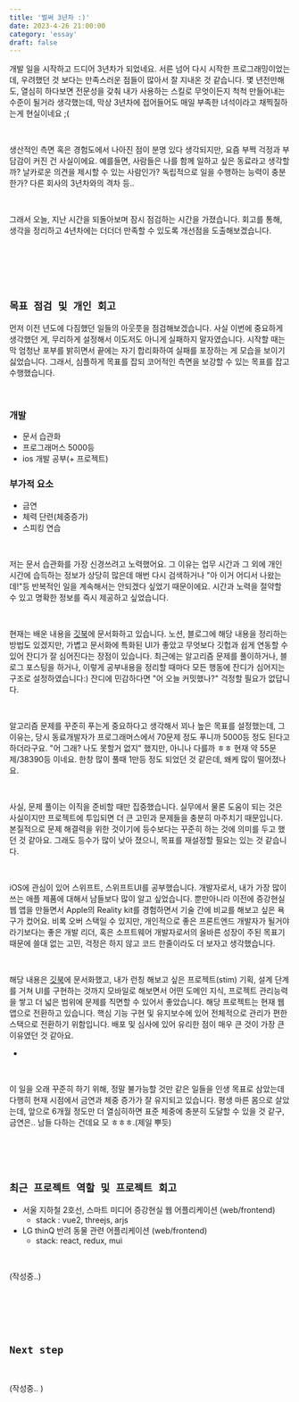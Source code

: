 ```yaml
---
title: '벌써 3년차 :)'
date: 2023-4-26 21:00:00
category: 'essay'
draft: false
---
```


개발 일을 시작하고 드디어 3년차가 되었네요. 서른 넘어 다시 시작한 프로그래밍이었는데, 우려했던 것 보다는 만족스러운 점들이 많아서 잘 지내온 것 같습니다. 몇 년전만해도, 열심히 하다보면 전문성을 갖춰 내가 사용하는 스킬로 무엇이든지 척척 만들어내는 수준이 될거라 생각했는데, 막상 3년차에 접어들어도 매일 부족한 녀석이라고 채찍질하는게 현실이네요 ;(

</br>

생산적인 측면 혹은 경험도에서 나아진 점이 분명 있다 생각되지만, 요즘 부쩍 걱정과 부담감이 커진 건 사실이에요. 예를들면, 사람들은 나를 함께 일하고 싶은 동료라고 생각할까? 날카로운 의견을 제시할 수 있는 사람인가? 독립적으로 일을 수행하는 능력이 충분한가? 다른 회사의 3년차와의 격차 등..

</br>

그래서 오늘, 지난 시간을 되돌아보며 잠시 점검하는 시간을 가졌습니다. 회고를 통해, 생각을 정리하고 4년차에는 더더더 만족할 수 있도록 개선점을 도출해보겠습니다.

</br>
</br>
</br>
</br>

## <strong>`목표 점검 및 개인 회고`</strong><br/>

먼저 이전 년도에 다짐했던 일들의 아웃풋을 점검해보겠습니다. 사실 이번에 중요하게 생각했던 게, 무리하게 설정해서 이도저도 아니게 실패하지 말자였습니다. 시작할 때는 막 엄청난 포부를 밝히면서 끝에는 자기 합리화하여 실패를 포장하는 게 모습을 보이기 싫었습니다. 그래서, 심플하게 목표를 잡되 코어적인 측면을 보강할 수 있는 목표를 잡고 수행했습니다.

<br />

### 개발

- 문서 습관화
- 프로그래머스 5000등
- ios 개발 공부(+ 프로젝트)

### 부가적 요소

- 금연
- 체력 단련(체중증가)
- 스피킹 연습

<br />

저는 문서 습관화를 가장 신경쓰려고 노력했어요. 그 이유는 업무 시간과 그 외에 개인 시간에 습득하는 정보가 상당히 많은데 매번 다시 검색하거나 "아 이거 어디서 나왔는데!"등 반복적인 일을 계속해서는 안되겠다 싶었기 때문이에요. 시간과 노력을 절약할 수 있고 명확한 정보를 즉시 제공하고 싶었습니다.

<br />

현재는 배운 내용을 [깃북](https://app.gitbook.com/s/FpfkHPFJB4qWsxjvj36q/)에 문서화하고 있습니다. 노션, 블로그에 해당 내용을 정리하는 방법도 있겠지만, 가볍고 문서화에 특화된 UI가 좋았고 무엇보다 깃헙과 쉽게 연동할 수 있어 잔디가 잘 심어진다는 장점이 있습니다. 최근에는 알고리즘 문제를 풀이하거나, 블로그 포스팅을 하거나, 이렇게 공부내용을 정리할 때마다 모든 행동에 잔디가 심어지는 구조로 설정하였습니다:) 잔디에 민감하다면 "어 오늘 커밋했나?" 걱정할 필요가 없답니다.

<br />

알고리즘 문제를 꾸준히 푸는게 중요하다고 생각해서 꾀나 높은 목표를 설정했는데, 그 이유는, 당시 동료개발자가 프로그래머스에서 70문제 정도 푸니까 5000등 정도 된다고 하더라구요. "어 그래? 나도 못할거 없지" 했지만, 아니나 다를까 ㅎㅎ 현재 약 55문제/38390등 이네요. 한창 많이 풀때 1만등 정도 되었던 것 같은데, 왜케 많이 떨어졌나요.

<br />

사실, 문제 풀이는 이직을 준비할 때만 집중했습니다. 실무에서 물론 도움이 되는 것은 사실이지만 프로젝트에 투입되면 더 큰 고민과 문제들을 충분히 마주치기 때문입니다. 본질적으로 문제 해결력을 위한 것이기에 등수보다는 꾸준히 하는 것에 의미를 두고 했던 것 같아요. 그래도 등수가 많이 낮아 졌으니, 목표를 재설정할 필요는 있는 것 같습니다.

<br />

iOS에 관심이 있어 스위프트, 스위프트UI를 공부했습니다. 개발자로서, 내가 가장 많이 쓰는 애플 제품에 대해서 남들보다 많이 알고 싶었습니다. 뿐만아니라 이전에 증강현실 웹 앱을 만들면서 Apple의 Reality kit를 경험하면서 기술 간에 비교를 해보고 싶은 욕구가 컸어요. 비록 오버 스택일 수 있지만, 개인적으로 좋은 프론트엔드 개발자가 될거야라기보다는 좋은 개발 리더, 혹은 소프트웨어 개발자로서의 올바른 성장이 주된 목표기 때문에 쓸대 없는 고민, 걱정은 하지 않고 코드 한줄이라도 더 보자고 생각했습니다.

<br />

해당 내용은 [깃북](https://undefined-343.gitbook.io/ios-docs/)에 문서화했고, 내가 런칭 해보고 싶은 프로젝트(stim) 기획, 설계 단계를 거쳐 UI를 구현하는 것까지 모바일로 해보면서 어떤 도메인 지식, 프로젝트 관리능력을 쌓고 더 넓은 범위에 문제를 직면할 수 있어서 좋았습니다. 해당 프로젝트는 현재 웹앱으로 전환하고 있습니다. 핵심 기능 구현 및 유지보수에 있어 전체적으로 관리가 편한 스택으로 전환하기 위함입니다. 배포 및 심사에 있어 유리한 점이 매우 큰 것이 가장 큰 이유였던 것 같아요.

-

</br>

이 일을 오래 꾸준히 하기 위해, 정말 불가능할 것만 같은 일들을 인생 목표로 삼았는데 다행히 현재 시점에서 금연과 체중 증가가 잘 유지되고 있습니다. 평생 마른 몸으로 살았는데, 앞으로 6개월 정도만 더 열심히하면 표준 체중에 충분히 도달할 수 있을 것 같구, 금연은.. 남들 다하는 건데요 모 ㅎㅎㅎ.(제일 뿌듯)

</br>
</br>
</br>

## <strong>`최근 프로젝트 역할 및 프로젝트 회고`</strong><br/>

- 서울 지하철 2호선, 스마트 미디어 증강현실 웹 어플리케이션 (web/frontend)
  - stack : vue2, threejs, arjs
- LG thinQ 반려 동물 관련 어플리케이션 (web/frontend)
  - stack: react, redux, mui

<br />

(작성중..)

</br>
</br>
</br>
</br>

## <strong>`Next step`</strong><br/>

<br />

(작성중.. )

</br>
</br>
</br>
</br>
